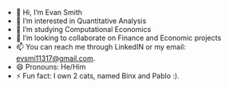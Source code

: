 - 👋 Hi, I’m Evan Smith
- 👀 I’m interested in Quantitative Analysis
- 🌱 I’m studying Computational Economics
- 💞️ I’m looking to collaborate on Finance and Economic projects
- 📫 You can reach me through LinkedIN or my email: evsmi11317@gmail.com.
- 😄 Pronouns: He/Him
- ⚡ Fun fact: I own 2 cats, named Binx and Pablo :).

<!---
evan-pace/evan-pace is a ✨ special ✨ repository because its `README.md` (this file) appears on your GitHub profile.
You can click the Preview link to take a look at your changes.
--->
